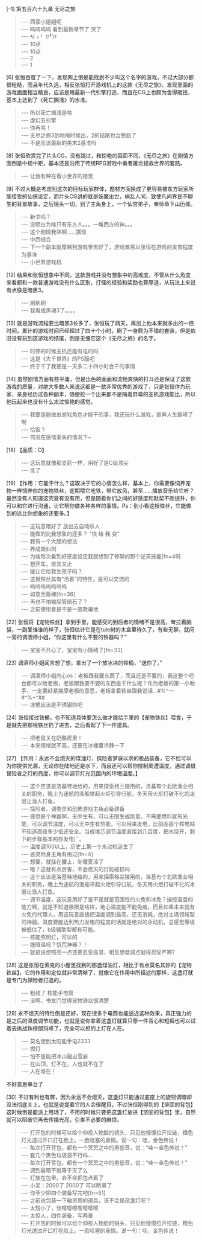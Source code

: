 
[-1] 第五百六十九章 无尽之旅
>--- 西蒙小姐姐呢<br>
>--- 呜呜呜呜 看到最新章节了 哭了<br>
>--- ٩( ๑╹ ꇴ╹)۶<br>
>--- 10点<br>
>--- 10点<br>
>--- 2<br>
>--- 1<br>

[6] 张恒百度了一下，发现网上倒是能找到不少叫这个名字的游戏，不过大部分都很粗糙，而且年代久远，相反张恒打开游戏机上的这款《无尽之旅》，发现里面的游戏画面相当精良，应该是用最新一代引擎打造，而且在CG上也颇为舍得砸钱，基本上达到了《死亡搁浅》的水准。
>--- 所以死亡搁浅是啥<br>
>--- 虚幻五引擎<br>
>--- 你再骂！<br>
>--- 无尽之旅3到地啥时候出，2的结尾也台憋屈了<br>
>--- 不是应该最新的美末2基准吗<br>

[8] 张恒欣赏完了片头CG，没有跳过，和惊艳的画面不同，《无尽之旅》在剧情方面倒是中规中矩，基本还是沿用了传统RPG游戏中勇者屠龙拯救世界的套路。
>--- 让我有种在看小世界的错觉<br>

[9] 不过大概是考虑到这次的目标玩家群体，题材方面换成了更容易被东方玩家所能接受的仙侠设定，而片头CG讲的就是妖魔出世，祸乱人间，致使凡间界民不聊生的背景故事，之后镜头一切，到了主角身上，一个仙宫弟子，奉师命下山历练。
>--- 新书吗？<br>
>--- 没明白为啥只有东方人。。。一堆西方的神。。。<br>
>--- 这个剧情我熟啊……猥琐<br>
>--- 中西结合<br>
>--- 下一个副本就穿越到游戏里去好了，游戏难易以张恒在游戏的发育程度为基准<br>
>--- 小世界游戏机<br>

[12] 结果和张恒想象中不同，这款游戏并没有想象中的高难度，不管从什么角度来看都和一款普通游戏没有什么区别，打怪的经验和奖励也算厚道，从玩法上来说有点像是暗黑3。
>--- 刷刷刷<br>
>--- 我看成黑魂3了。。。。<br>

[13] 就是游戏流程要比暗黑3长多了，张恒玩了两天，再加上他本来就多出的一倍时间，累计的游戏时间已经超过了四十个小时，刷了一身颇为不错的套装，但是依旧没有玩到这游戏的结尾，倒是无愧它这个《无尽之旅》的名字。
>--- 时停的时候主机还能有电的吗<br>
>--- 这是《大千世界》的PS版吧<br>
>--- 终于干了我要是一天多二十四小时会干的事情<br>

[14] 虽然剧情方面有些平庸，但是出色的画面和流畅爽快的打斗还是保证了这款游戏的质量，对绝大多数人来说这都是一款非常优秀的游戏了，只是张恒作为玩家，亲身经历过各种副本，随便拉一个出来都不是隔着屏幕的主机游戏能比，所以他玩起来也没有什么太过惊艳的感觉。
>--- 我要是能做出游戏角色才能干的事，我还玩什么游戏，直奔人生巅峰了啊<br>
>--- 恰饭？<br>
>--- 何况在感情渐失的情况下~<br>

[18] 【品质：D】
>--- 这玩意就像那支箭一样，用好了是C级顶尖<br>
>--- 低了<br>

[19] 【作用：它能干什么？这取决于它的心情怎么样，基本上，你需要像饲养宠物一样饲养你的宠物铁丝，定期喂它吃铁，带它放风，甚至……播放音乐给它听？虽然没有人知道这究竟有没有用，但是随着你们之间的好感度和默契不断提升，你可以和它进行沟通，让它帮你做各种各样的事情。Ps：别小看这根铁丝，它能做到的远比你想象的还要多。】
>--- 这玩意喂好了 放出去自动杀人<br>
>--- 能做的比我想象的还多？
“快 给 我 变”<br>
>--- 我有一个大胆的想法<br>
>--- 养成类仙剑<br>
>--- 为啥每次看到好感度设定我就想到了修聊的那个逆天技能[fn=49]<br>
>--- 想开车，欲言又止<br>
>--- 能让它给我生孩子吗？<br>
>--- 这根铁丝具有“活着”的特性，是可以交流的<br>
>--- 呜呜呜呜呜呜呜<br>
>--- 如意金箍棒[fn=36]<br>
>--- 再也不怕输尿管结石了？<br>
>--- 之前使用者是不是一直欺骗他<br>

[22] 张恒将【宠物铁丝】拿到手里，能感受的到后者的情绪不是很高，耷拉着脑袋，一副爱谁谁的样子，张恒估计它是在tule树的木盒里待久了，有些无聊，就问一旁的调酒师小姐，“你这里有什么不要的铁器吗？”
>--- 宝宝不开心了，宝宝有小情绪了[fn=33]<br>

[23] 调酒师小姐闻言想了想，拿出了一个放冰块的铁桶，“送你了。”
>--- 调酒师小姐内心os：老板跟我要东西了，而且还是不要的，我这整个吧台都可以给老板，老板跟我要不要的东西是干什么呢？作为老板的第一小助手，一定要赶紧揣摩老板的意思，老板拿着铁丝跟我说话…*#%^～#^*%+^*#*#<br>
>--- 冰桶应该是不锈钢的吧<br>

[24] 张恒接过铁桶，也不知道具体要怎么做才能给手里的【宠物铁丝】喂食，于是就先把那根铁丝扔了进去，之后看起了下一件道具。
>--- 把老鼠关在奶酪房里！<br>
>--- 本来情绪就不高，还要在冰桶里冷静一下<br>

[27] 【作用：永远不会熄灭的煤油灯，探险者梦寐以求的极品装备，它不但可以为你提供光源，无论你在陆地还是水下，而且还可以帮你控制周遭温度，通过调借冒险者之灯的亮度，你可以调节灯光范围内的环境温度。】
>--- 这个应该是洛基特地给的，用来探索格兰陵用的，洛基有个北欧渔业相关的职务，晚上为迷航的渔船举起火炬引导归航，冬天用火炬打破不化的冰层让渔人打鱼。<br>
>--- 探险者、调查员和恐怖游戏主角必备装备<br>
>--- 感觉是个神器啊，无中生有，可以无限生成能量。不需要燃料就有光能，可以调节温度，可以无中生有热能。可以用来发电，比前面那个核电站不知道高级多少倍还安全。当成堆芯调节温度直接到几百度，把水烧开，剩下的步骤基本照抄发电厂。<br>
>--- 温度调100以上，历史上第一个永动机诞生了<br>
>--- 恶灵附身主角有用过[fn=4]<br>
>--- 想要，就挂在腰上，冬暖夏凉了<br>
>--- 哦？这就有点厉害，不会熄灭的灯能破损吗<br>
>--- 这个应该是洛基特地给的，用来探索格兰陵用的，洛基有个北欧渔业相关的职务，晚上为迷航的渔船举起火炬引导归航，冬天用火炬打破不化的冰层让渔人打鱼。<br>
>--- 调节温度，这玩意用好了是不是就是范围性的火免和冰免？操控温度的能力啊，就是不知道极限是啥样，地心温度能不能免疫。而且如果本来就有火免的代理人，用这玩意直接把温度调到最高，还无消耗，绝对主场领域型的神器。温度要能达到热力发电的程度的话就是绝对的永动机。总感觉等级被低估了，b级辅助型都有可能。<br>
>--- 核能照明灯，可以的<br>
>--- 能降温吗？饥荒神器？！<br>
>--- 就是说想照亮一点还要忍受高温，相反想低调点就得忍受严寒?<br>

[28] 这是张恒在索克的小屋里找到的那盏煤油灯，相比于有点莫名其妙的【宠物铁丝】，它的作用和定位就非常清晰了，就像它在作用中所描述的那样，这盏灯就是专门为探险者打造的。
>--- 粗线了 核能手电筒<br>
>--- 没啊，书友门觉得宠物铁丝很清楚<br>

[29] 永不熄灭的特性倒是还好，现在很多手电筒也能逼近这种效果，真正强力的是之后的温度调节功能，也就是说你拿着这盏灯就算只穿一件背心和短裤也可以试着去挑战珠穆朗玛峰了，完全可以担的上灯在人在。
>--- 莫名想到太阳能手电2333<br>
>--- 燃灯<br>
>--- 怕不是能把冰山融出雪崩<br>
>--- 在山顶，灯不在，人也就不在了<br>
>--- 人在塔在！

不好意思串台了<br>

[30] 不过有利也有弊，因为永远不会熄灭，这盏灯只能通过底座上的旋钮调暗却没法彻底关上，也就是说提着它的人会很醒目，不过张恒刚得到的【坚固的背包】这时候倒是能派上用场了，不用的时候只要把这盏灯放进【坚固的背包】里，自然就可以阻断它再去传播光亮，引来不必要的麻烦。
>--- 打开包的时候可以给个仰视人物脸的镜头，只见他慢慢拉开拉链，橙色灯光透过开口打在脸上。一脸哇塞的表情。说一句：哇，金色传说！<br>
>--- 每次打开背包，都有一个冥冥之中的男低音，说：“哇～金色传说！”<br>
>--- 套几个黑色垃圾袋不行吗…<br>
>--- 每次打开背包，都有一个冥冥之中的男低音，说：“哇～金色传说！”<br>
>--- 调到最暗不就等于灭了么<br>
>--- 灯放在包里，会不会把包点着了<br>
>--- 小呆：2000了  2000了  可以断章了<br>
>--- 你至少把四个装备写完吧[fn=51]<br>
>--- 之前说包装一下融资用的道具，该不会是这盏灯吧？<br>
>--- 太短小了，我嘤嘤嘤嘤嘤嘤嘤<br>
>--- 太惊人，四件装备，写两章<br>
>--- 打开包的时候可以给个仰视人物脸的镜头，只见他慢慢拉开拉链，橙色灯光透过开口打在脸上。一脸哇塞的表情。说一句：哇，金色传说！<br>
